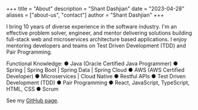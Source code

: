 +++
title = "About"
description = "Shant Dashjian"
date = "2023-04-28"
aliases = ["about-us", "contact"]
author = "Shant Dashjian"
+++

I bring 10 years of diverse experience in the software industry. I'm an effective problem solver, engineer, and mentor delivering solutions building full-stack web and microservices architecture based applications. I enjoy mentoring developers and teams on Test Driven Development (TDD) and Pair Programming.

Functional Knowledge:
● Java (Oracle Certified Java Programmer)
● Spring | Spring Boot | Spring Data | Spring Cloud
● AWS (AWS Certified Developer)
● Microservices | Cloud Native
● Restful APIs
● Test Driven Development (TDD)
● Pair Programming
● React, JavaScript, TypeScript, HTML, CSS
● Scrum

See my [GitHub page](https://github.com/shantdashjian).
